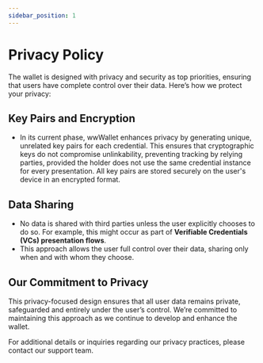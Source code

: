 ```yaml
---
sidebar_position: 1
---
```


# Privacy Policy

The wallet is designed with privacy and security as top priorities, ensuring that users have complete control over their data. Here’s how we protect your privacy:

## Key Pairs and Encryption

- In its current phase, wwWallet enhances privacy by generating unique, unrelated key pairs for each credential. This ensures that cryptographic keys do not compromise unlinkability, preventing tracking by relying parties, provided the holder does not use the same credential instance for every presentation. All key pairs are stored securely on the user's device in an encrypted format.

## Data Sharing

- No data is shared with third parties unless the user explicitly chooses to do so. For example, this might occur as part of **Verifiable Credentials (VCs) presentation flows**.
- This approach allows the user full control over their data, sharing only when and with whom they choose.

## Our Commitment to Privacy

This privacy-focused design ensures that all user data remains private, safeguarded and entirely under the user’s control. We’re committed to maintaining this approach as we continue to develop and enhance the wallet.

For additional details or inquiries regarding our privacy practices, please contact our support team.